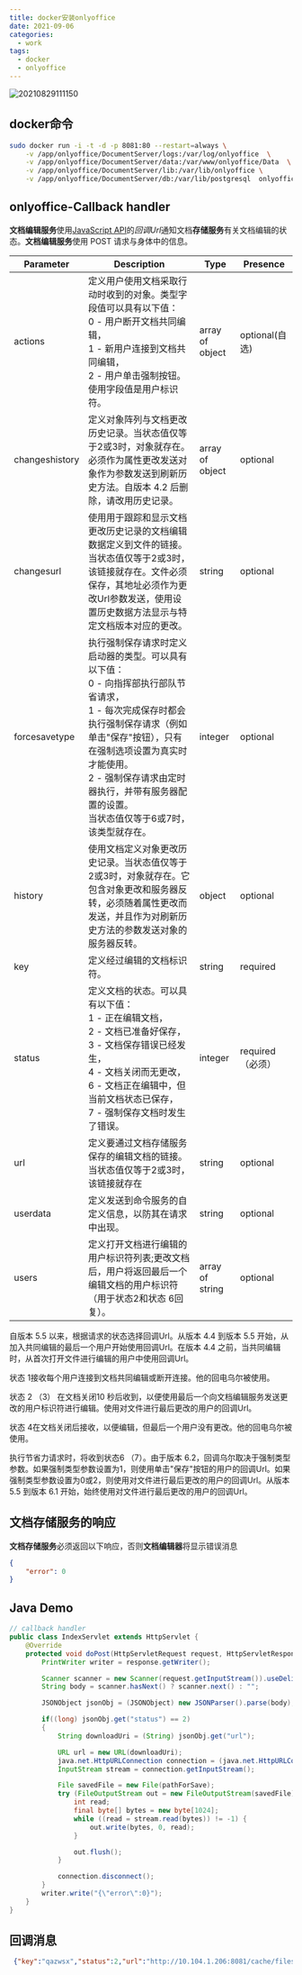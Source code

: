 ```yaml
---
title: docker安装onlyoffice
date: 2021-09-06
categories:
  - work
tags:
  - docker
  - onlyoffice
---
```


![20210829111150](https://gitee.com/snowyan/image/raw/master/2021/20210829111150.jpg)

<!-- more -->

## docker命令

```bash
sudo docker run -i -t -d -p 8081:80 --restart=always \
    -v /app/onlyoffice/DocumentServer/logs:/var/log/onlyoffice  \
    -v /app/onlyoffice/DocumentServer/data:/var/www/onlyoffice/Data  \
    -v /app/onlyoffice/DocumentServer/lib:/var/lib/onlyoffice \
    -v /app/onlyoffice/DocumentServer/db:/var/lib/postgresql  onlyoffice/documentserver
```

## 

## onlyoffice-Callback handler

**文档编辑服务**使用[JavaScript API](https://api.onlyoffice.com/editors/basic)的*回调Url*通知文档**存储服务**有关文档编辑的状态。**文档编辑服务**使用 POST 请求与身体中的信息。

| Parameter      | Description                                                  | Type            | Presence         |
| -------------- | ------------------------------------------------------------ | --------------- | ---------------- |
| actions        | 定义用户使用文档采取行动时收到的对象。类型字段值可以具有以下值：<br/>0 - 用户断开文档共同编辑，<br/>1 - 新用户连接到文档共同编辑，<br/>2 - 用户单击强制按钮。<br/>使用字段值是用户标识符。 | array of object | optional(自选)   |
| changeshistory | 定义对象阵列与文档更改历史记录。当状态值仅等于2或3时，对象就存在。必须作为属性更改发送对象作为参数发送到刷新历史方法。自版本 4.2 后删除，请改用历史记录。 | array of object | optional         |
| changesurl     | 使用用于跟踪和显示文档更改历史记录的文档编辑数据定义到文件的链接。当状态值仅等于2或3时，该链接就存在。文件必须保存，其地址必须作为更改Url参数发送，使用设置历史数据方法显示与特定文档版本对应的更改。 | string          | optional         |
| forcesavetype  | 执行强制保存请求时定义启动器的类型。可以具有以下值：<br/>0 - 向指挥部执行部队节省请求，<br/>1 - 每次完成保存时都会执行强制保存请求（例如单击"保存"按钮），只有在强制选项设置为真实时才能使用。<br/>2 - 强制保存请求由定时器执行，并带有服务器配置的设置。<br/>当状态值仅等于6或7时，该类型就存在。 | integer         | optional         |
| history        | 使用文档定义对象更改历史记录。当状态值仅等于2或3时，对象就存在。它包含对象更改和服务器反转，必须随着属性更改而发送，并且作为对刷新历史方法的参数发送对象的服务器反转。 | object          | optional         |
| key            | 定义经过编辑的文档标识符。                                   | string          | required         |
| status         | 定义文档的状态。可以具有以下值：<br/>1 - 正在编辑文档，<br/>2 - 文档已准备好保存，<br/>3 - 文档保存错误已经发生，<br/>4 - 文档关闭而无更改，<br/>6 - 文档正在编辑中，但当前文档状态已保存，<br/>7 - 强制保存文档时发生了错误。 | integer         | required（必须） |
| url            | 定义要通过文档存储服务保存的编辑文档的链接。当状态值仅等于2或3时，该链接就存在 | string          | optional         |
| userdata       | 定义发送到命令服务的自定义信息，以防其在请求中出现。         | string          | optional         |
| users          | 定义打开文档进行编辑的用户标识符列表;更改文档后，用户将返回最后一个编辑文档的用户标识符（用于状态2和状态 6回复）。 | array of string | optional         |

自版本 5.5 以来，根据请求的状态选择回调Url。从版本 4.4 到版本 5.5 开始，从加入共同编辑的最后一个用户开始使用回调Url。在版本 4.4 之前，当共同编辑时，从首次打开文件进行编辑的用户中使用回调Url。

状态 1接收每个用户连接到文档共同编辑或断开连接。他的回电乌尔被使用。

状态 2 （3） 在文档关闭10 秒后收到，以便使用最后一个向文档编辑服务发送更改的用户标识符进行编辑。使用对文件进行最后更改的用户的回调Url。

状态 4在文档关闭后接收，以便编辑，但最后一个用户没有更改。他的回电乌尔被使用。

执行节省力请求时，将收到状态6 （7）。由于版本 6.2，回调乌尔取决于强制类型参数。如果强制类型参数设置为1，则使用单击"保存"按钮的用户的回调Url。如果强制类型参数设置为0或2，则使用对文件进行最后更改的用户的回调Url。从版本 5.5 到版本 6.1 开始，始终使用对文件进行最后更改的用户的回调Url。



## 文档存储服务的响应

**文档存储服务**必须返回以下响应，否则**文档编辑器**将显示错误消息

```json
{
    "error": 0
}
```



## Java Demo

```java
// callback handler
public class IndexServlet extends HttpServlet {
    @Override
    protected void doPost(HttpServletRequest request, HttpServletResponse response) throws ServletException, IOException {
        PrintWriter writer = response.getWriter();

        Scanner scanner = new Scanner(request.getInputStream()).useDelimiter("\\A");
        String body = scanner.hasNext() ? scanner.next() : "";

        JSONObject jsonObj = (JSONObject) new JSONParser().parse(body);

        if((long) jsonObj.get("status") == 2)
        {
            String downloadUri = (String) jsonObj.get("url");

            URL url = new URL(downloadUri);
            java.net.HttpURLConnection connection = (java.net.HttpURLConnection) url.openConnection();
            InputStream stream = connection.getInputStream();

            File savedFile = new File(pathForSave);
            try (FileOutputStream out = new FileOutputStream(savedFile)) {
                int read;
                final byte[] bytes = new byte[1024];
                while ((read = stream.read(bytes)) != -1) {
                    out.write(bytes, 0, read);
                }

                out.flush();
            }

            connection.disconnect();
        }
        writer.write("{\"error\":0}");
    }
}
```



## 回调消息

```json
 {"key":"qazwsx","status":2,"url":"http://10.104.1.206:8081/cache/files/qazwsx_8863/output.docx/output.docx?md5=tg1iQljvE9cua5OzAmGq1A&expires=1630999048&filename=output.docx","changesurl":"http://10.104.1.206:8081/cache/files/qazwsx_8863/changes.zip/changes.zip?md5=bHgtJ5eqr2c3MXbbcicMUg&expires=1630999048&filename=changes.zip","history":{"serverVersion":"6.4.0","changes":[{"created":"2021-09-06 02:32:24","user":{"id":"uid-1630893616109","name":"cong (Guest)"}},{"created":"2021-09-06 02:35:26","user":{"id":"uid-1630895681589","name":"cc (Guest)"}},{"created":"2021-09-06 03:11:30","user":{"id":"uid-1630893616109","name":"cong (Guest)"}}]},"users":["uid-1630893616109"],"actions":[{"type":0,"userid":"uid-1630893616109"}],"lastsave":"2021-09-07T07:02:19.000Z","notmodified":false}
```

